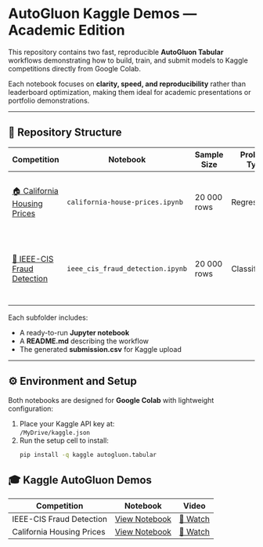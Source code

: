 # AutoGluon Kaggle Demos — Academic Edition

This repository contains two fast, reproducible **AutoGluon Tabular** workflows demonstrating how to build, train, and submit models to Kaggle competitions directly from Google Colab.

Each notebook focuses on **clarity, speed, and reproducibility** rather than leaderboard optimization, making them ideal for academic presentations or portfolio demonstrations.

---

## 🧭 Repository Structure

| Competition | Notebook | Sample Size | Problem Type | Description |
|--------------|-----------|-------------|---------------|--------------|
| [🏠 California Housing Prices](california-house-prices/README.md) | `california-house-prices.ipynb` | 20 000 rows | Regression | Predicts home sale prices using a fast LightGBM model. |
| [🔐 IEEE-CIS Fraud Detection](ieee-fraud-detection/README.md) | `ieee_cis_fraud_detection.ipynb` | 20 000 rows | Classification | Detects fraudulent transactions with AutoGluon’s LightGBM backend. |

Each subfolder includes:
- A ready-to-run **Jupyter notebook**
- A **README.md** describing the workflow
- The generated **submission.csv** for Kaggle upload

---

## ⚙️ Environment and Setup

Both notebooks are designed for **Google Colab** with lightweight configuration:

1. Place your Kaggle API key at:  
   `/MyDrive/kaggle.json`
2. Run the setup cell to install:
   ```bash
   pip install -q kaggle autogluon.tabular

## 🎓 Kaggle AutoGluon Demos

| Competition | Notebook | Video |
|--------------|-----------|--------|
| IEEE-CIS Fraud Detection | [View Notebook](ieee-fraud-detection/ieee_cis_fraud_detection.ipynb) | [🎥 Watch](ieee-fraud-detection/ieee-fraud-detection.mp4) |
| California Housing Prices | [View Notebook](california-house-prices/california_housing_prices.ipynb) | [🎥 Watch](california-house-prices/california_housing_prices.ipynb) |